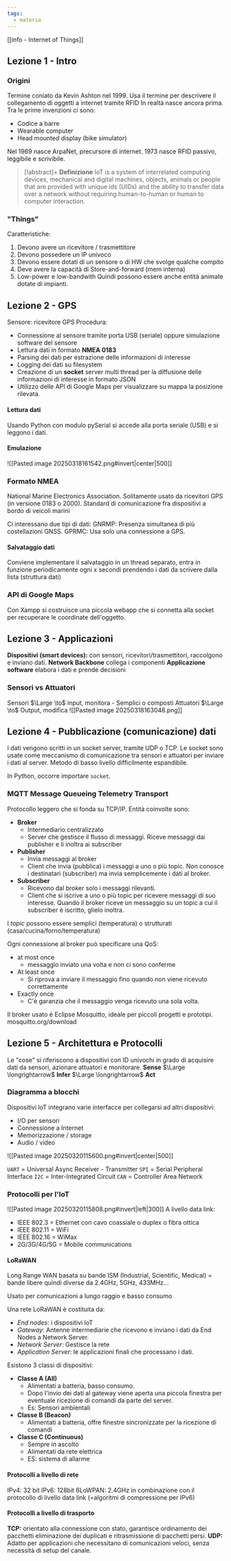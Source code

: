 ```yaml
---
tags:
  - materia
---
```

[[info - Internet of Things]]

## Lezione 1 - Intro
### Origini
Termine coniato da Kevin Ashton nel 1999. Usa il termine per descrivere il collegamento di oggetti a internet tramite RFID
In realtà nasce ancora prima. 
Tra le prime invenzioni ci sono: 
- Codice a barre 
- Wearable computer 
- Head mounted display (bike simulator)

Nel 1969 nasce ArpaNet, precursore di internet. 1973 nasce RFID passivo, leggibile e scrivibile. 

> [!abstract]+  **Definizione** 
 > IoT is a system of interrelated computing devices, mechanical and digital machines, objects, animals or people that are provided with unique ids (UIDs) and the ability to transfer data over a network without requiring human-to-human or human to computer interaction. 
 
 ### "Things"
 Caratteristiche: 
 1. Devono avere un ricevitore / trasmettitore 
 2. Devono possedere un IP univoco
 3. Devono essere dotati di un sensore o di HW che svolge qualche compito 
 4. Deve avere la capacità di Store-and-forward (mem interna)
 5. Low-power e low-bandwith
Quindi possono essere anche entità animate dotate di impianti. 

## Lezione 2 - GPS 
Sensore: ricevitore GPS 
Procedura: 
- Connessione al sensore tramite porta USB (seriale) oppure simulazione software del sensore
- Lettura dati in formato **NMEA 0183**
- Parsing dei dati per estrazione delle informazioni di interesse
- Logging dei dati su filesystem
- Creazione di un **socket** server multi thread per la diffusione delle informazioni di interesse in formato JSON
- Utilizzo delle API di Google Maps per visualizzare su mappa la posizione rilevata. 

#### Lettura dati 
Usando Python con modulo pySerial si accede alla porta seriale (USB) e si leggono i dati. 
#### Emulazione
![[Pasted image 20250318161542.png#invert|center|500]]

### Formato NMEA
National Marine Electronics Association. 
Solitamente usato da ricevitori GPS (in versione 0183 o 2000). Standard di comunicazione fra dispositivi a bordo di veicoli marini

Ci interessano due tipi di dati: 
GNRMP: Presenza simultanea di più costellazioni GNSS.
GPRMC: Usa solo una connessione a GPS. 
#### Salvataggio dati
Conviene implementare il salvataggio in un thread separato, entra in funzione periodicamente ogni x secondi prendendo i dati da scrivere dalla lista (struttura dati) 

### API di Google Maps
Con Xampp si costruisce una piccola webapp che si connetta alla socket per recuperare le coordinate dell'oggetto. 


## Lezione 3 - Applicazioni

**Dispositivi (smart devices):** con sensori, ricevitori/trasmettitori, raccolgono e inviano dati. 
**Network Backbone** collega i componenti
**Applicazione software** elabora i dati e prende decisioni

### Sensori vs Attuatori
Sensori $\Large \to$ input, monitora
	- Semplici o composti
Attuatori $\Large \to$ Output, modifica
![[Pasted image 20250318163048.png]]

## Lezione 4 - Pubblicazione (comunicazione) dati 

I dati vengono scritti in un socket server, tramite UDP o TCP. 
Le socket sono usate come meccanismo di comunicazione tra sensori e attuatori per inviare i dati al server. Metodo di basso livello difficilmente espandibile. 

In Python, occorre importare `socket`.

### MQTT Message Queueing Telemetry Transport
Protocollo leggero che si fonda su TCP/IP. 
Entità coinvolte sono: 
- **Broker** 
	- Intermediario centralizzato 
	- Server che gestisce il flusso di messaggi. Riceve messaggi dai publisher e li inoltra ai subscriber
- **Publisher**
	- Invia messaggi al broker 
	- Client che invia (pubblica) i messaggi a uno o più topic. Non conosce i destinatari (subscriber) ma invia semplicemente i dati al broker. 
- **Subscriber**
	- Ricevono dal broker solo i messaggi rilevanti. 
	- Client  che si iscrive a uno o più topic per ricevere messaggi di suo interesse. 
Quando il broker riceve un messaggio su un topic a cui il subscriber è iscritto, glielo inoltra. 

I *topic* possono essere semplici (temperatura) o strutturati (casa/cucina/forno/temperatura)


Ogni connessione al broker può specificare una QoS: 
- at most once
	- messaggio inviato una volta e non ci sono conferme 
- At least once
	- Si riprova a inviare il messaggio fino quando non viene ricevuto correttamente 
- Exactly once
	- C'è garanzia che il messaggio venga ricevuto una sola volta. 


Il broker usato è Eclipse Mosquitto, ideale per piccoli progetti e prototipi. 
mosquitto.org/download

## Lezione 5 - Architettura e Protocolli

Le "cose" si riferiscono a dispositivi con ID univochi in grado di acquisire dati da sensori, azionare attuatori e monitorare. 
**Sense** $\Large \longrightarrow$ **Infer** $\Large \longrightarrow$ **Act**

### Diagramma a blocchi 
Dispositivi IoT integrano varie interfacce per collegarsi ad altri dispositivi: 
- I/O per sensori 
- Connessione a Internet
- Memorizzazione / storage
- Audio / video

![[Pasted image 20250320115600.png#invert|center|500]]

`UART` = Universal Async Receiver - Transmitter
`SPI` = Serial Peripheral Interface
`I2C` = Inter-Integrated Circuit 
`CAN` = Controller Area Network 

### Protocolli per l'IoT

![[Pasted image 20250320115808.png#invert|left|300]]
A livello data link: 
- IEEE 802.3 = Ethernet con cavo coassiale o duplex o fibra ottica
- IEEE 802.11 = WiFi
- IEEE 802.16 = WiMax
- 2G/3G/4G/5G = Mobile communications

#### LoRaWAN
Long Range WAN basata su bande ISM (Industrial, Scientific, Medical) = bande libere quindi diverse da 2.4GHz, 5GHz, 433MHz...

Usato per comunicazioni a lungo raggio e basso consumo 

Una rete LoRaWAN è costituita da: 
- *End nodes*: i dispositivi IoT
- *Gateway*: Antenne intermediarie che ricevono e inviano i dati da End Nodes a Network Server. 
- *Network Server*: Gestisce la rete
- *Application Server*: le applicazioni finali che processano i dati. 

Esistono 3 classi di dispositivi: 
- **Classe A (All)**
	- Alimentati a batteria, basso consumo. 
	- Dopo l'invio dei dati al gateway viene aperta una piccola finestra per eventuale ricezione di comandi da parte del server. 
	- Es: Sensori ambientali
- **Classe B (Beacon)**
	- Alimentati a batteria, offre finestre sincronizzate per la ricezione di comandi 
- **Classe C (Continuous)**
	- Sempre in ascolto 
	- Alimentati da rete elettrica 
	- ES: sistema di allarme 

#### Protocolli a livello di rete
IPv4: 32 bit
IPv6: 128bit
6LoWPAN: 2.4GHz in combinazione con il protocollo di livello data link (=algoritmi di compressione per IPv6)


#### Protocolli a livello di trasporto
**TCP:** orientato alla connessione con stato, garantisce ordinamento dei pacchetti eliminazione dei duplicati e ritrasmissione di pacchetti persi. 
**UDP:** Adatto per applicazioni che necessitano di comunicazioni veloci, senza necessità di setup del canale. 

